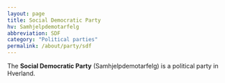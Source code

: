 ```yaml
---
layout: page
title: Social Democratic Party
hv: Samhjelpdemotarfelg
abbreviation: SDF
category: "Political parties"
permalink: /about/party/sdf
---
```


The **Social Democratic Party** (Samhjelpdemotarfelg) is a political party in Hverland.

